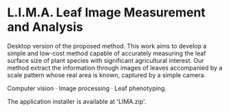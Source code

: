 # L.I.M.A. Leaf Image Measurement and Analysis

Desktop version of the proposed method. This work aims to develop a simple and low-cost method capable of accurately measuring the leaf surface size of plant species with significant agricultural interest. Our method extract the information through images of leaves accompanied by a scale pattern whose real area is known, captured by a simple camera.

Computer vision · Image processing · Leaf phenotyping.

The application installer is available at 'LIMA.zip'.
